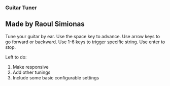 ### Guitar Tuner
## Made by Raoul Simionas

Tune your guitar by ear. Use the space key to advance. Use arrow keys to go forward or backward. Use 1-6 keys to trigger specific string. Use enter to stop.

Left to do:
1. Make responsive
2. Add other tunings
3. Include some basic configurable settings
